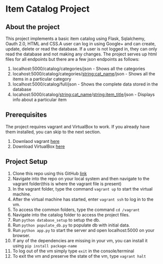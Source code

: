 # Item Catalog Project

## About the project
This project implements a basic item catalog using Flask, Sqlalchemy, Oauth 2.0, HTML and CSS.A user can log in using Google+ and can create, update, delete or read the database. If a user is not logged in, they can only read the database and not making any changes. The project serves up html files for all endpoints but there are a few json endpoints as follows:
1. localhost:5000/catalog/categories/json - Shows all the categories
2. locahost:5000/catalog/categories/<string:cat_name>/json - Shows all the items in a particular category
3. localhost:5000/catalog/full/json - Shows the complete data stored in the database
4. locahost:5000/catalog/<string:cat_name>/<string:item_title>/json - Displays info about a particular item

## Prerequisites
The project requires vagrant and VirtualBox to work. If you already have them installed, you can skip to the next section.
1. Downlaod vagrant [here](https://www.vagrantup.com/)
2. Download VirtualBox [here](https://www.virtualbox.org/)

## Project Setup
1. Clone this repo using this GitHub [link](https://github.com/shradhakatyal/Item-Catalog.git)
2. Navigate into the repo on your local system and then navigate to the vagrant folder(this is where the vagrant file is present)
3. In the vagrant folder, type the command ```vagrant up``` to start the virtual machine.
4. After the virtual machine has started, enter ```vagrant ssh``` to log in to the vm.
5. To access the common folders, type the command ```cd /vagrant```
6. Navigate into the catalog folder to access the project files.
7. Run ```python database_setup``` to setup the db.
8. Run ```python populate_db.py``` to populate db with initial data.
9. Run ```python app.py``` to start the server and open localhost:5000 on your browser.
10. If any of the dependencies are missing in your vm, you can install it using ```pip install package-name```
11. To log out of the vm simply type ```exit``` in the console/terminal
12. To exit the vm and preserve the state of the vm, type ```vagrant halt```
